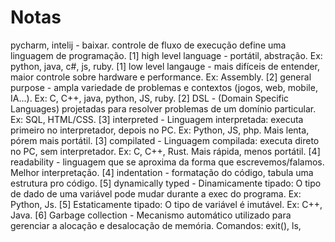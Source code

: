 # Notas

pycharm, intelij - baixar.
controle de fluxo de execução define uma linguagem de programação.
[1] high level language - portátil, abstração. Ex: python, java, c#, js, ruby.
[1] low level langauge - mais difíceis de entender, maior controle sobre hardware e performance. Ex: Assembly.
[2] general purpose - ampla variedade de problemas e contextos (jogos, web, mobile, IA...). Ex: C, C++, java, python, JS, ruby.
[2] DSL - (Domain Specific Languages) projetadas para resolver problemas de um domínio particular. Ex: SQL, HTML/CSS.
[3] interpreted - Linguagem interpretada: executa primeiro no interpretador, depois no PC. Ex: Python, JS, php. Mais lenta, pórem mais portátil.
[3] compilated - Linguagem compilada: executa direto no PC, sem interpretador. Ex: C, C++, Rust. Mais rápida, menos portátil.
[4] readability - linguagem que se aproxima da forma que escrevemos/falamos. Melhor interpretação.
[4] indentation - formatação do código, tabula uma estrutura pro código.
[5] dynamically typed - Dinamicamente tipado: O tipo de dado de uma variável pode mudar durante a exec do programa. Ex: Python, Js.
[5] Estaticamente tipado: O tipo de variável é imutável. Ex: C++, Java.
[6] Garbage collection - Mecanismo automático utilizado para gerenciar a alocação e desalocação de memória.
Comandos: exit(), ls, 







